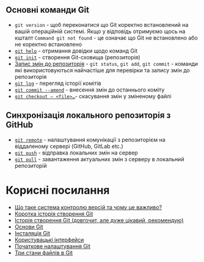 ## Основні команди Git
- `git version` - щоб переконатися що Git коректно встановлений на вашій операційній системі. Якщо у відповідь отримуємо щось на кшталт `Command git not found` - це означає що Git не встановлено або не коректно встановлено
- [`git help`](https://git-scm.com/book/uk/v2/%D0%92%D1%81%D1%82%D1%83%D0%BF-%D0%9E%D1%82%D1%80%D0%B8%D0%BC%D0%B0%D0%BD%D0%BD%D1%8F-%D0%B4%D0%BE%D0%BF%D0%BE%D0%BC%D0%BE%D0%B3%D0%B8) - отримання довідки щодо команд Git
- [`git init`](https://git-scm.com/book/uk/v2/%D0%9E%D1%81%D0%BD%D0%BE%D0%B2%D0%B8-Git-%D0%A1%D1%82%D0%B2%D0%BE%D1%80%D0%B5%D0%BD%D0%BD%D1%8F-Git-%D1%81%D1%85%D0%BE%D0%B2%D0%B8%D1%89%D0%B0) - створення Git-сховища (репозиторія)
- [Запис змін до репозиторія](https://git-scm.com/book/uk/v2/%D0%9E%D1%81%D0%BD%D0%BE%D0%B2%D0%B8-Git-%D0%97%D0%B0%D0%BF%D0%B8%D1%81-%D0%B7%D0%BC%D1%96%D0%BD-%D0%B4%D0%BE-%D1%80%D0%B5%D0%BF%D0%BE%D0%B7%D0%B8%D1%82%D0%BE%D1%80%D1%96%D1%8F) - `git status`, `git add`, `git commit` - команди які використовуються найчастіше для перевірки та запису змін до репозиторія
- [`git log`](https://git-scm.com/book/uk/v2/%D0%9E%D1%81%D0%BD%D0%BE%D0%B2%D0%B8-Git-%D0%9F%D0%B5%D1%80%D0%B5%D0%B3%D0%BB%D1%8F%D0%B4-%D1%96%D1%81%D1%82%D0%BE%D1%80%D1%96%D1%97-%D0%BA%D0%BE%D0%BC%D1%96%D1%82%D1%96%D0%B2) - перегляд історії комітів
- [`git commit --amend`](https://git-scm.com/book/uk/v2/%D0%9E%D1%81%D0%BD%D0%BE%D0%B2%D0%B8-Git-%D0%A1%D0%BA%D0%B0%D1%81%D1%83%D0%B2%D0%B0%D0%BD%D0%BD%D1%8F-%D1%80%D0%B5%D1%87%D0%B5%D0%B9) - внесення змін до останнього коміту
- [`git checkout — <file>…​`](https://git-scm.com/book/uk/v2/%D0%9E%D1%81%D0%BD%D0%BE%D0%B2%D0%B8-Git-%D0%A1%D0%BA%D0%B0%D1%81%D1%83%D0%B2%D0%B0%D0%BD%D0%BD%D1%8F-%D1%80%D0%B5%D1%87%D0%B5%D0%B9) - скасування змін у зміненому файлі

## Синхронізація локального репозиторія з GitHub
- [`git remote`](https://git-scm.com/book/uk/v2/%D0%9E%D1%81%D0%BD%D0%BE%D0%B2%D0%B8-Git-%D0%92%D0%B7%D0%B0%D1%94%D0%BC%D0%BE%D0%B4%D1%96%D1%8F-%D0%B7-%D0%B2%D1%96%D0%B4%D0%B4%D0%B0%D0%BB%D0%B5%D0%BD%D0%B8%D0%BC%D0%B8-%D1%81%D1%85%D0%BE%D0%B2%D0%B8%D1%89%D0%B0%D0%BC%D0%B8) - налаштування комунікації з репозиторієм на віддаленому сервері (GitHub, GitLab etc.)
- [`git push`](https://git-scm.com/book/uk/v2/%D0%9E%D1%81%D0%BD%D0%BE%D0%B2%D0%B8-Git-%D0%92%D0%B7%D0%B0%D1%94%D0%BC%D0%BE%D0%B4%D1%96%D1%8F-%D0%B7-%D0%B2%D1%96%D0%B4%D0%B4%D0%B0%D0%BB%D0%B5%D0%BD%D0%B8%D0%BC%D0%B8-%D1%81%D1%85%D0%BE%D0%B2%D0%B8%D1%89%D0%B0%D0%BC%D0%B8) - відправка локальних змін на сервер
- [`git pull`](https://git-scm.com/book/uk/v2/%D0%9E%D1%81%D0%BD%D0%BE%D0%B2%D0%B8-Git-%D0%92%D0%B7%D0%B0%D1%94%D0%BC%D0%BE%D0%B4%D1%96%D1%8F-%D0%B7-%D0%B2%D1%96%D0%B4%D0%B4%D0%B0%D0%BB%D0%B5%D0%BD%D0%B8%D0%BC%D0%B8-%D1%81%D1%85%D0%BE%D0%B2%D0%B8%D1%89%D0%B0%D0%BC%D0%B8) - завантаження актуальних змін з серверу в локальний репозиторій

# Корисні посилання
- [Що таке система контролю версій та чому це важливо?](https://git-scm.com/book/uk/v2/%d0%92%d1%81%d1%82%d1%83%d0%bf-%d0%9f%d1%80%d0%be-%d1%81%d0%b8%d1%81%d1%82%d0%b5%d0%bc%d1%83-%d0%ba%d0%be%d0%bd%d1%82%d1%80%d0%be%d0%bb%d1%8e-%d0%b2%d0%b5%d1%80%d1%81%d1%96%d0%b9)
- [Коротка історія створення Git](https://git-scm.com/book/uk/v2/%D0%92%D1%81%D1%82%D1%83%D0%BF-%D0%9A%D0%BE%D1%80%D0%BE%D1%82%D0%BA%D0%B0-%D1%96%D1%81%D1%82%D0%BE%D1%80%D1%96%D1%8F-Git)
- [Історія створення Git (довгочит, але дуже цікавий, рекомендую)](https://www.linuxjournal.com/content/git-origin-story)
- [Основи Git](https://git-scm.com/book/uk/v2/%D0%92%D1%81%D1%82%D1%83%D0%BF-%D0%9E%D1%81%D0%BD%D0%BE%D0%B2%D0%B8-Git)
- [Інсталяція Git](https://git-scm.com/book/uk/v2/%D0%92%D1%81%D1%82%D1%83%D0%BF-%D0%86%D0%BD%D1%81%D1%82%D0%B0%D0%BB%D1%8F%D1%86%D1%96%D1%8F-Git)
- [Користувацькі інтерфейси](https://git-scm.com/downloads/guis?os=mac)
- [Початкове налаштування Git](https://git-scm.com/book/uk/v2/%D0%92%D1%81%D1%82%D1%83%D0%BF-%D0%9F%D0%BE%D1%87%D0%B0%D1%82%D0%BA%D0%BE%D0%B2%D0%B5-%D0%BD%D0%B0%D0%BB%D0%B0%D1%88%D1%82%D1%83%D0%B2%D0%B0%D0%BD%D0%BD%D1%8F-Git)
- [Три стани файлів в Git](https://git-scm.com/book/uk/v2/%D0%92%D1%81%D1%82%D1%83%D0%BF-%D0%A2%D1%80%D0%B8-%D1%81%D1%82%D0%B0%D0%BD%D0%B8)
